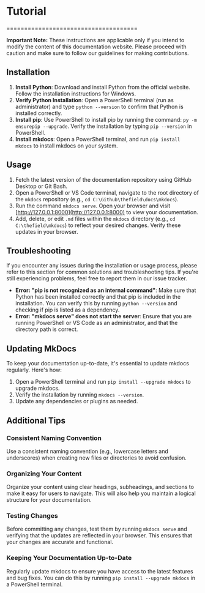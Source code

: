 # Tutorial
=====================================

**Important Note:** These instructions are applicable only if you intend to modify the content of this documentation website. Please proceed with caution and make sure to follow our guidelines for making contributions.

## Installation

1. **Install Python**: Download and install Python from the official website. Follow the installation instructions for Windows.
2. **Verify Python Installation**: Open a PowerShell terminal (run as administrator) and type `python --version` to confirm that Python is installed correctly.
3. **Install pip**: Use PowerShell to install pip by running the command: `py -m ensurepip --upgrade`. Verify the installation by typing `pip --version` in PowerShell.
4. **Install mkdocs**: Open a PowerShell terminal, and run `pip install mkdocs` to install mkdocs on your system.

## Usage

1. Fetch the latest version of the documentation repository using GitHub Desktop or Git Bash.
2. Open a PowerShell or VS Code terminal, navigate to the root directory of the `mkdocs` repository (e.g., `cd C:\Github\thefield\docs\mkdocs`).
3. Run the command `mkdocs serve`. Open your browser and visit [http://127.0.0.1:8000](http://127.0.0.1:8000) to view your documentation.
4. Add, delete, or edit `.md` files within the `mkdocs` directory (e.g., `cd C:\thefield\mkdocs`) to reflect your desired changes. Verify these updates in your browser.

## Troubleshooting

If you encounter any issues during the installation or usage process, please refer to this section for common solutions and troubleshooting tips. If you're still experiencing problems, feel free to report them in our issue tracker.

* **Error: "pip is not recognized as an internal command"**: Make sure that Python has been installed correctly and that pip is included in the installation. You can verify this by running `python --version` and checking if pip is listed as a dependency.
* **Error: "mkdocs serve" does not start the server**: Ensure that you are running PowerShell or VS Code as an administrator, and that the directory path is correct.

## Updating MkDocs

To keep your documentation up-to-date, it's essential to update mkdocs regularly. Here's how:

1. Open a PowerShell terminal and run `pip install --upgrade mkdocs` to upgrade mkdocs.
2. Verify the installation by running `mkdocs --version`.
3. Update any dependencies or plugins as needed.

## Additional Tips

### Consistent Naming Convention

Use a consistent naming convention (e.g., lowercase letters and underscores) when creating new files or directories to avoid confusion.

### Organizing Your Content

Organize your content using clear headings, subheadings, and sections to make it easy for users to navigate. This will also help you maintain a logical structure for your documentation.

### Testing Changes

Before committing any changes, test them by running `mkdocs serve` and verifying that the updates are reflected in your browser. This ensures that your changes are accurate and functional.

### Keeping Your Documentation Up-to-Date

Regularly update mkdocs to ensure you have access to the latest features and bug fixes. You can do this by running `pip install --upgrade mkdocs` in a PowerShell terminal.